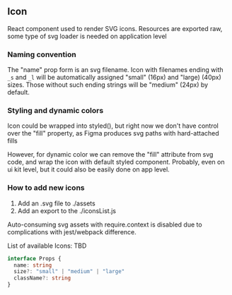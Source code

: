 ## Icon

React component used to render SVG icons.
Resources are exported raw, some type of svg loader is needed on application level

### Naming convention

The "name" prop form <Icon /> is an svg filename. Icon with filenames ending with `_s` and `_l` will be
automatically assigned "small" (16px) and "large) (40px) sizes. Those without such ending strings
will be "medium" (24px) by default.

### Styling and dynamic colors

Icon could be wrapped into styled(), but right now we don't have
control over the "fill" property, as Figma produces svg paths with hard-attached fills

However, for dynamic color we can remove the "fill" attribute from svg code, and wrap
the icon with default styled component. Probably, even on ui kit level, but it could also
be easily done on app level.

### How to add new icons

1. Add an .svg file to ./assets
2. Add an export to the ./iconsList.js

Auto-consuming svg assets with require.context is disabled
due to complications with jest/webpack difference.

List of available Icons: TBD

```typescript
interface Props {
  name: string
  size?: "small" | "medium" | "large"
  className?: string
}
```
